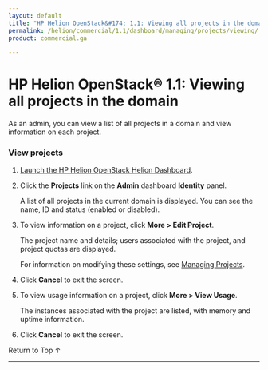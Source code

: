 ```yaml
---
layout: default
title: "HP Helion OpenStack&#174; 1.1: Viewing all projects in the domain"
permalink: /helion/commercial/1.1/dashboard/managing/projects/viewing/
product: commercial.ga

---
```

<!--PUBLISHED-->

<script>

function PageRefresh {
onLoad="window.refresh"
}

PageRefresh();

</script>

<!--
<p style="font-size: small;"> <a href="/helion/commercial/1.1/ga1/install/">&#9664; PREV</a> | <a href="/helion/commercial/1.1/ga1/install-overview/">&#9650; UP</a> | <a href="/helion/commercial/1.1/ga1/">NEXT &#9654;</a></p> 
-->

# HP Helion OpenStack&#174; 1.1: Viewing all projects in the domain

As an admin, you can view a list of all projects in a domain and view information on each project. 

### View projects ###

1. [Launch the HP Helion OpenStack Helion Dashboard](/helion/openstack/1.1/dashboard/login/).

2. Click the **Projects** link on the **Admin** dashboard **Identity** panel.

	A list of all projects in the current domain is displayed. You can see the name, ID and status (enabled or disabled).

3. To view information on a project, click **More &gt; Edit Project**.

	The project name and details; users associated with the project, and project quotas are displayed.

	For information on modifying these settings, see [Managing Projects](/helion/commercial/1.1/dashboard/managing/projects/).

4. Click **Cancel** to exit the screen. 

5. To view usage information on a project, click **More &gt; View Usage**.

	The instances associated with the project are listed, with memory and uptime information.

6. Click **Cancel** to exit the screen. 

<a href="#top" style="padding:14px 0px 14px 0px; text-decoration: none;"> Return to Top &#8593; </a>


----
